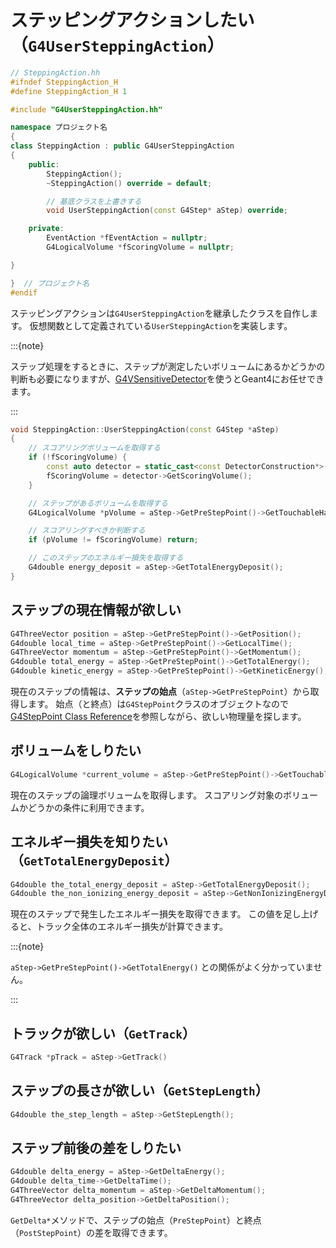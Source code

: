 # ステッピングアクションしたい（``G4UserSteppingAction``）

```cpp
// SteppingAction.hh
#ifndef SteppingAction_H
#define SteppingAction_H 1

#include "G4UserSteppingAction.hh"

namespace プロジェクト名
{
class SteppingAction : public G4UserSteppingAction
{
    public:
        SteppingAction();
        ~SteppingAction() override = default;

        // 基底クラスを上書きする
        void UserSteppingAction(const G4Step* aStep) override;

    private:
        EventAction *fEventAction = nullptr;
        G4LogicalVolume *fScoringVolume = nullptr;

}

}  // プロジェクト名
#endif
```

ステッピングアクションは``G4UserSteppingAction``を継承したクラスを自作します。
仮想関数として定義されている``UserSteppingAction``を実装します。

:::{note}

ステップ処理をするときに、ステップが測定したいボリュームにあるかどうかの判断も必要になりますが、[G4VSensitiveDetector](./geant4-sensitivedetector.md)を使うとGeant4にお任せできます。

:::

```cpp
void SteppingAction::UserSteppingAction(const G4Step *aStep)
{
    // スコアリングボリュームを取得する
    if (!fScoringVolume) {
        const auto detector = static_cast<const DetectorConstruction*>(G4RunManager::GetRunManager()->GetUserDetectorConstruction());
        fScoringVolume = detector->GetScoringVolume();
    }

    // ステップがあるボリュームを取得する
    G4LogicalVolume *pVolume = aStep->GetPreStepPoint()->GetTouchableHandle()->GetVolume()->GetLogicalVolume();

    // スコアリングすべきか判断する
    if (pVolume != fScoringVolume) return;

    // このステップのエネルギー損失を取得する
    G4double energy_deposit = aStep->GetTotalEnergyDeposit();
}
```

## ステップの現在情報が欲しい

```cpp
G4ThreeVector position = aStep->GetPreStepPoint()->GetPosition();
G4double local_time = aStep->GetPreStepPoint()->GetLocalTime();
G4ThreeVector momentum = aStep->GetPreStepPoint()->GetMomentum();
G4double total_energy = aStep->GetPreStepPoint()->GetTotalEnergy();
G4double kinetic_energy = aStep->GetPreStepPoint()->GetKineticEnergy();
```

現在のステップの情報は、**ステップの始点**（``aStep->GetPreStepPoint``）から取得します。
始点（と終点）は``G4StepPoint``クラスのオブジェクトなので[G4StepPoint Class Reference](https://apc.u-paris.fr/~franco/g4doxy/html/classG4StepPoint.html)を参照しながら、欲しい物理量を探します。

## ボリュームをしりたい

```cpp
G4LogicalVolume *current_volume = aStep->GetPreStepPoint()->GetTouchableHandle()->GetVolume()->GetLogicalVolume()
```

現在のステップの論理ボリュームを取得します。
スコアリング対象のボリュームかどうかの条件に利用できます。

## エネルギー損失を知りたい（``GetTotalEnergyDeposit``）

```cpp
G4double the_total_energy_deposit = aStep->GetTotalEnergyDeposit();
G4double the_non_ionizing_energy_deposit = aStep->GetNonIonizingEnergyDeposit();
```

現在のステップで発生したエネルギー損失を取得できます。
この値を足し上げると、トラック全体のエネルギー損失が計算できます。

:::{note}

``aStep->GetPreStepPoint()->GetTotalEnergy()`` との関係がよく分かっていません。

:::

## トラックが欲しい（``GetTrack``）

```cpp
G4Track *pTrack = aStep->GetTrack()
```

## ステップの長さが欲しい（``GetStepLength``）

```cpp
G4double the_step_length = aStep->GetStepLength();
```

## ステップ前後の差をしりたい

```cpp
G4double delta_energy = aStep->GetDeltaEnergy();
G4double delta_time->GetDeltaTime();
G4ThreeVector delta_momentum = aStep->GetDeltaMomentum();
G4ThreeVector delta_position->GetDeltaPosition();
```

``GetDelta*``メソッドで、ステップの始点（``PreStepPoint``）と終点（``PostStepPoint``）の差を取得できます。
